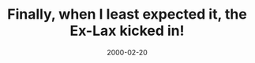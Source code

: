 ---
layout: base.njk
title : 'Finally, when I least expected it, the Ex-Lax kicked in!' 
view_title : 'Finally, when I least expected it, the Ex-Lax kicked in!' 
year : '2000' 
date : '2000-02-20' 
img_file : '/drawing/finally.png' 
html_file : 'finallywhen' 
next_html : 'myeyebrow.html' 
year_order : '193' 
permalink : "title/{{html_file}}.html"
---